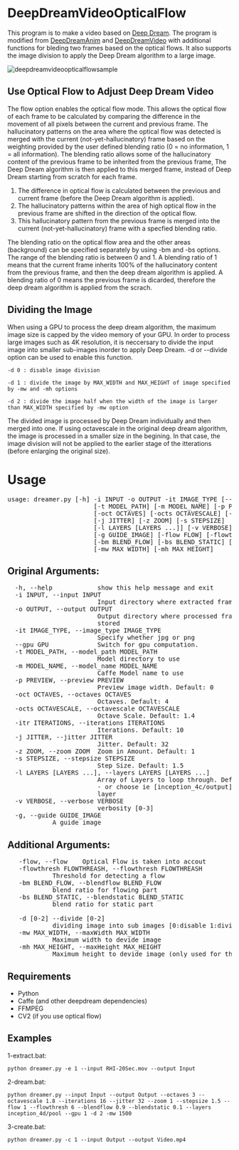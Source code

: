 # DeepDreamVideoOpticalFlow

This program is to make a video based on [Deep Dream](https://github.com/google/deepdream).
The program is modified from [DeepDreamAnim](https://github.com/samim23/DeepDreamAnim) and [DeepDreamVideo](https://github.com/graphific/DeepDreamVideo) with additional functions for bleding two frames based on the optical flows. It also supports the image division to apply the Deep Dream algorithm to a large image.

![deepdreamvideoopticalflowsample](http://i.imgur.com/t2Qm2wx.gif)

## Use Optical Flow to Adjust Deep Dream Video

The flow option enables the optical flow mode. This allows the optical flow of each frame to be calculated by comparing the difference in the movement of all pixels between the current and previous frame. The hallucinatory patterns on the area where the optical flow was detected is merged with the current (not-yet-hallucinatory) frame based on the weighting provided by the user defined blending ratio (0 = no information, 1 = all information). The blending ratio allows some of the hallucinatory content of the previous frame to be inherited from the previous frame, The Deep Dream algorithm is then applied to this merged frame, instead of Deep Dream starting from scratch for each frame. 

1) The difference in optical flow is calculated between the previous and current frame (before the Deep Dream algorithm is applied). 
2) The hallucinatory patterns within the area of high optical flow in the previous frame are shifted in the direction of the optical flow.
3) This hallucinatory pattern from the previous frame is merged into the current (not-yet-hallucinatory) frame with a specfied blending ratio. 
 
The blending ratio on the optical flow area and the other areas (background) can be specified separately by using -bm and -bs options. The range of the blending ratio is between 0 and 1. A blending ratio of 1 means that the current frame inherits 100% of the hallucinatory content from the previous frame, and then the deep dream algorithm is applied. A blending ratio of 0 means the previous frame is dicarded, therefore the deep dream algorithm is applied from the scrach. 


## Dividing the Image

When using a GPU to process the deep dream algorithm, the maximum image size is capped by the video memory of your GPU.
In order to process large images such as 4K resolution, it is neccersary to divide the input image into smaller sub-images inorder to apply Deep Dream.
-d or --divide option can be used to enable this function.

`-d 0 : disable image division`

`-d 1 : divide the image by MAX_WIDTH and MAX_HEIGHT of image specified by -mw and -mh options`

`-d 2 : divide the image half when the width of the image is larger than MAX_WIDTH specified by -mw option`


The divided image is processed by Deep Dream individually and then merged into one.
If using octavescale in the original deep dream algorithm, the image is processed in a smaller size in the begining.
In that case, the image division will not be applied to the earlier stage of the itterations (before enlarging the original size).

# Usage

<pre>usage: dreamer.py [-h] -i INPUT -o OUTPUT -it IMAGE_TYPE [--gpu GPU]
                       [-t MODEL_PATH] [-m MODEL_NAME] [-p PREVIEW]
                       [-oct OCTAVES] [-octs OCTAVESCALE] [-itr ITERATIONS]
                       [-j JITTER] [-z ZOOM] [-s STEPSIZE]
                       [-l LAYERS [LAYERS ...]] [-v VERBOSE]
                       [-g GUIDE_IMAGE] [-flow FLOW] [-flowthresh FLOWTHREASH]
                       [-bm BLEND_FLOW] [-bs BLEND_STATIC] [-d DEVIDE_MODE]
                       [-mw MAX_WIDTH] [-mh MAX_HEIGHT]
</pre>       

## Original Arguments:
<pre>
  -h, --help            show this help message and exit
  -i INPUT, --input INPUT
                        Input directory where extracted frames are stored
  -o OUTPUT, --output OUTPUT
                        Output directory where processed frames are to be
                        stored
  -it IMAGE_TYPE, --image_type IMAGE_TYPE
                        Specify whether jpg or png
  --gpu GPU             Switch for gpu computation.
  -t MODEL_PATH, --model_path MODEL_PATH
                        Model directory to use
  -m MODEL_NAME, --model_name MODEL_NAME
                        Caffe Model name to use
  -p PREVIEW, --preview PREVIEW
                        Preview image width. Default: 0
  -oct OCTAVES, --octaves OCTAVES
                        Octaves. Default: 4
  -octs OCTAVESCALE, --octavescale OCTAVESCALE
                        Octave Scale. Default: 1.4
  -itr ITERATIONS, --iterations ITERATIONS
                        Iterations. Default: 10
  -j JITTER, --jitter JITTER
                        Jitter. Default: 32
  -z ZOOM, --zoom ZOOM  Zoom in Amount. Default: 1
  -s STEPSIZE, --stepsize STEPSIZE
                        Step Size. Default: 1.5
  -l LAYERS [LAYERS ...], --layers LAYERS [LAYERS ...]
                        Array of Layers to loop through. Default: [customloop]
                        - or choose ie [inception_4c/output] for that single
                        layer
  -v VERBOSE, --verbose VERBOSE
                        verbosity [0-3]
  -g, --guide GUIDE_IMAGE
			A guide image
</pre>
## Additional Arguments:
<pre>
   -flow, --flow	Optical Flow is taken into accout
   -flowthresh FLOWTHREASH, --flowthresh FLOWTHREASH
			Threshold for detecting a flow
   -bm BLEND_FLOW, --blendflow BLEND_FLOW
			blend ratio for flowing part
   -bs BLEND_STATIC, --blendstatic BLEND_STATIC
			blend ratio for static part

   -d [0-2] --divide [0-2]
			dividing image into sub images [0:disable 1:dividing to maxWidth, maxHeight 2:dividing half if width exceeds maxWidth]
   -mw MAX_WIDTH, --maxWidth MAX_WIDTH
			Maximum width to devide image
   -mh MAX_HEIGHT, --maxHeight MAX_HEIGHT
			Maximum height to devide image (only used for the divide mode 1)
</pre>

## Requirements

- Python
- Caffe (and other deepdream dependencies)
- FFMPEG
- CV2 (if you use optical flow)



## Examples
 1-extract.bat:
 
`python dreamer.py -e 1 --input RHI-20Sec.mov --output Input`

 2-dream.bat:

`python dreamer.py --input Input --output Output --octaves 3 --octavescale 1.8 --iterations 16 --jitter 32 --zoom 1 --stepsize 1.5 --flow 1 --flowthresh 6 --blendflow 0.9 --blendstatic 0.1 --layers inception_4d/pool --gpu 1 -d 2 -mw 1500`

 3-create.bat:

`python dreamer.py -c 1 --input Output --output Video.mp4`
